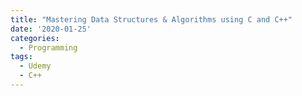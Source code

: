 ```yaml
---
title: "Mastering Data Structures & Algorithms using C and C++"
date: '2020-01-25'
categories:
  - Programming
tags:
  - Udemy
  - C++
---
```






